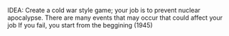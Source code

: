 
IDEA: Create a cold war style game; your job is to prevent nuclear apocalypse.
There are many events that may occur that could affect your job
If you fail, you start from the beggining (1945)
